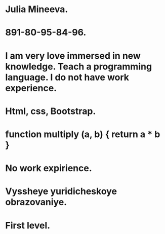 # Julia Mineeva.
# 891-80-95-84-96.
# I am very love immersed in new knowledge. Teach a programming language. I do not have work experience.
# Html, css, Bootstrap.
# function multiply (a, b) { return a * b }
# No work expirience.
# Vyssheye yuridicheskoye obrazovaniye.
# First level.
